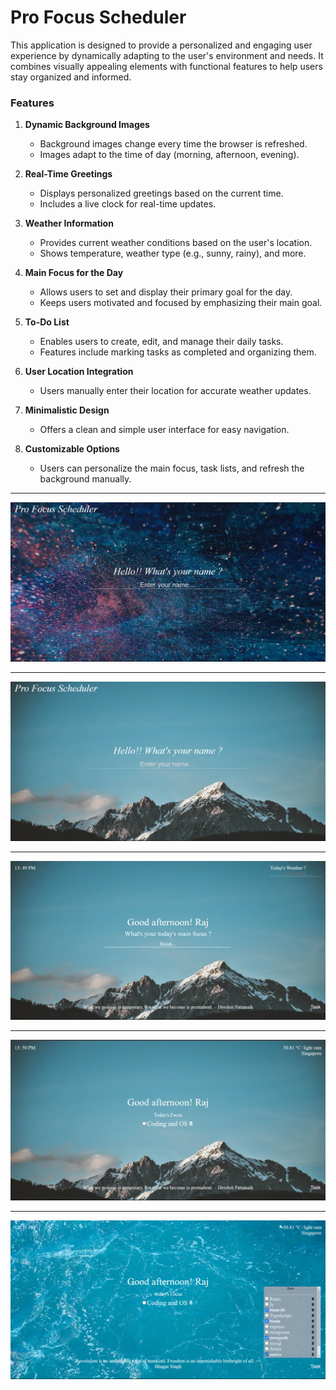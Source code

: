 # Pro Focus Scheduler

This application is designed to provide a personalized and engaging user experience by dynamically adapting to the user's environment and needs. It combines visually appealing elements with functional features to help users stay organized and informed.

### **Features**  

1. **Dynamic Background Images**  
   - Background images change every time the browser is refreshed.  
   - Images adapt to the time of day (morning, afternoon, evening).  

2. **Real-Time Greetings**  
   - Displays personalized greetings based on the current time.  
   - Includes a live clock for real-time updates.  

3. **Weather Information**  
   - Provides current weather conditions based on the user's location.  
   - Shows temperature, weather type (e.g., sunny, rainy), and more.  

4. **Main Focus for the Day**  
   - Allows users to set and display their primary goal for the day.  
   - Keeps users motivated and focused by emphasizing their main goal.  

5. **To-Do List**  
   - Enables users to create, edit, and manage their daily tasks.  
   - Features include marking tasks as completed and organizing them.  

6. **User Location Integration**  
   - Users manually enter their location for accurate weather updates.

7. **Minimalistic Design**  
   - Offers a clean and simple user interface for easy navigation.  

8. **Customizable Options**  
   - Users can personalize the main focus, task lists, and refresh the background manually.  

**************************************************************************************************************************

![Alt text](https://github.com/rajsingh-19/Pro-Focus-Scheduler/blob/6926c5b5756adc74fb1b325b96272a776ac6b884/Screenshot%20(95).png)
**************************************************************************************************************************
![Alt text](https://github.com/rajsingh-19/Pro-Focus-Scheduler/blob/6926c5b5756adc74fb1b325b96272a776ac6b884/Screenshot%20(96).png)
**************************************************************************************************************************
![Alt text](https://github.com/rajsingh-19/Pro-Focus-Scheduler/blob/6926c5b5756adc74fb1b325b96272a776ac6b884/Screenshot%20(97).png)
**************************************************************************************************************************
![Alt text](https://github.com/rajsingh-19/Pro-Focus-Scheduler/blob/6926c5b5756adc74fb1b325b96272a776ac6b884/Screenshot%20(98).png)
**************************************************************************************************************************
![Alt text](https://github.com/rajsingh-19/Pro-Focus-Scheduler/blob/6926c5b5756adc74fb1b325b96272a776ac6b884/Screenshot%20(99).png)
